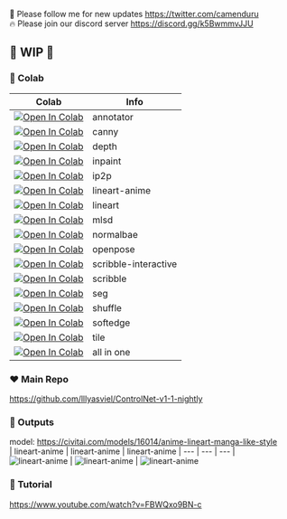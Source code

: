 🐣 Please follow me for new updates https://twitter.com/camenduru <br />
🔥 Please join our discord server https://discord.gg/k5BwmmvJJU

## 🚦 WIP 🚦

### 🦒 Colab

| Colab | Info
| --- | --- |
[![Open In Colab](https://colab.research.google.com/assets/colab-badge.svg)](https://colab.research.google.com/github/camenduru/ControlNet-v1-1-nightly-colab/blob/main/ControlNet-v1-1-nightly-annotator.ipynb) | annotator
[![Open In Colab](https://colab.research.google.com/assets/colab-badge.svg)](https://colab.research.google.com/github/camenduru/ControlNet-v1-1-nightly-colab/blob/main/ControlNet-v1-1-nightly-canny.ipynb) | canny
[![Open In Colab](https://colab.research.google.com/assets/colab-badge.svg)](https://colab.research.google.com/github/camenduru/ControlNet-v1-1-nightly-colab/blob/main/ControlNet-v1-1-nightly-depth.ipynb) | depth
[![Open In Colab](https://colab.research.google.com/assets/colab-badge.svg)](https://colab.research.google.com/github/camenduru/ControlNet-v1-1-nightly-colab/blob/main/ControlNet-v1-1-nightly-inpaint.ipynb) | inpaint
[![Open In Colab](https://colab.research.google.com/assets/colab-badge.svg)](https://colab.research.google.com/github/camenduru/ControlNet-v1-1-nightly-colab/blob/main/ControlNet-v1-1-nightly-ip2p.ipynb) | ip2p
[![Open In Colab](https://colab.research.google.com/assets/colab-badge.svg)](https://colab.research.google.com/github/camenduru/ControlNet-v1-1-nightly-colab/blob/main/ControlNet-v1-1-nightly-lineart-anime.ipynb) | lineart-anime
[![Open In Colab](https://colab.research.google.com/assets/colab-badge.svg)](https://colab.research.google.com/github/camenduru/ControlNet-v1-1-nightly-colab/blob/main/ControlNet-v1-1-nightly-lineart.ipynb) | lineart
[![Open In Colab](https://colab.research.google.com/assets/colab-badge.svg)](https://colab.research.google.com/github/camenduru/ControlNet-v1-1-nightly-colab/blob/main/ControlNet-v1-1-nightly-mlsd.ipynb) | mlsd
[![Open In Colab](https://colab.research.google.com/assets/colab-badge.svg)](https://colab.research.google.com/github/camenduru/ControlNet-v1-1-nightly-colab/blob/main/ControlNet-v1-1-nightly-normalbae.ipynb) | normalbae
[![Open In Colab](https://colab.research.google.com/assets/colab-badge.svg)](https://colab.research.google.com/github/camenduru/ControlNet-v1-1-nightly-colab/blob/main/ControlNet-v1-1-nightly-openpose.ipynb) | openpose
[![Open In Colab](https://colab.research.google.com/assets/colab-badge.svg)](https://colab.research.google.com/github/camenduru/ControlNet-v1-1-nightly-colab/blob/main/ControlNet-v1-1-nightly-scribble-interactive.ipynb) | scribble-interactive
[![Open In Colab](https://colab.research.google.com/assets/colab-badge.svg)](https://colab.research.google.com/github/camenduru/ControlNet-v1-1-nightly-colab/blob/main/ControlNet-v1-1-nightly-scribble.ipynb) | scribble
[![Open In Colab](https://colab.research.google.com/assets/colab-badge.svg)](https://colab.research.google.com/github/camenduru/ControlNet-v1-1-nightly-colab/blob/main/ControlNet-v1-1-nightly-seg.ipynb) | seg
[![Open In Colab](https://colab.research.google.com/assets/colab-badge.svg)](https://colab.research.google.com/github/camenduru/ControlNet-v1-1-nightly-colab/blob/main/ControlNet-v1-1-nightly-shuffle.ipynb) | shuffle
[![Open In Colab](https://colab.research.google.com/assets/colab-badge.svg)](https://colab.research.google.com/github/camenduru/ControlNet-v1-1-nightly-colab/blob/main/ControlNet-v1-1-nightly-softedge.ipynb) | softedge
[![Open In Colab](https://colab.research.google.com/assets/colab-badge.svg)](https://colab.research.google.com/github/camenduru/ControlNet-v1-1-nightly-colab/blob/main/ControlNet-v1-1-nightly-tile.ipynb) | tile
[![Open In Colab](https://colab.research.google.com/assets/colab-badge.svg)](https://colab.research.google.com/github/camenduru/ControlNet-v1-1-nightly-colab/blob/main/ControlNet-v1-1-nightly.ipynb) | all in one

### ❤ Main Repo
https://github.com/lllyasviel/ControlNet-v1-1-nightly

### 🤯 Outputs
model: https://civitai.com/models/16014/anime-lineart-manga-like-style <br />
| lineart-anime | lineart-anime | lineart-anime
| --- | --- | --- |
![lineart-anime](https://user-images.githubusercontent.com/54370274/231949065-abb41a35-8732-45a8-987d-d4011f1c4dcf.gif) | ![lineart-anime](https://user-images.githubusercontent.com/54370274/231953263-1590d9b9-1729-451f-b924-52817ad265ca.gif) | ![lineart-anime](https://user-images.githubusercontent.com/54370274/231953269-26b1439e-18c5-4dd6-b24f-a9280650a9bc.gif)

### 🎥 Tutorial
https://www.youtube.com/watch?v=FBWQxo9BN-c
